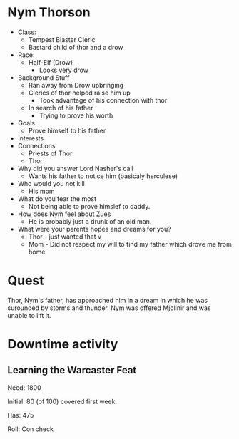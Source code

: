 # Nym Thorson

- Class:
  - Tempest Blaster Cleric
  - Bastard child of thor and a drow
- Race:
  - Half-Elf (Drow)
    - Looks very drow
- Background Stuff
  - Ran away from Drow upbringing
  - Clerics of thor helped raise him up
    - Took advantage of his connection with thor
  - In search of his father
    - Trying to prove his worth
- Goals
  - Prove himself to his father
- Interests
- Connections
  - Priests of Thor
  - Thor
- Why did you answer Lord Nasher's call
  - Wants his father to notice him  (basicaly herculese)
- Who would you not kill
  - His mom
- What do you fear the most
  - Not being able to prove himslef to daddy.
- How does Nym feel about Zues
  - He is probably just a drunk of an old man.
- What were your parents hopes and dreams for you?
  - Thor - just wanted that v
  - Mom - Did not respect my will to find my father which drove me from home

# Quest

Thor, Nym's father, has approached him in a dream in which he was surounded by storms and thunder. Nym was offered Mjollnir and was unable to lift it.

# Downtime activity

## Learning the Warcaster Feat

Need: 1800

Initial: 80 (of 100) covered first week.

Has: 475

Roll: Con check
